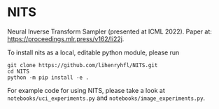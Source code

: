 # NITS
Neural Inverse Transform Sampler (presented at ICML 2022). Paper at: https://proceedings.mlr.press/v162/li22j.

To install nits as a local, editable python module, please run
```
git clone https://github.com/lihenryhfl/NITS.git
cd NITS
python -m pip install -e .
```

For example code for using NITS, please take a look at `notebooks/uci_experiments.py` and `notebooks/image_experiments.py`.
